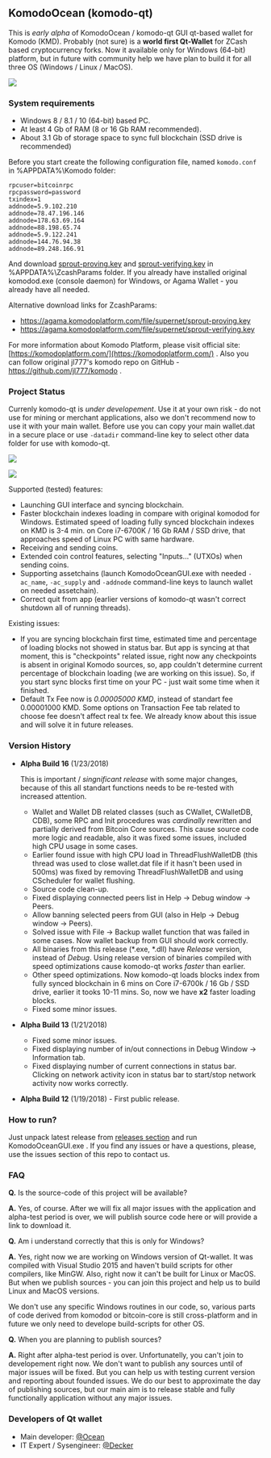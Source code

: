 ## KomodoOcean (komodo-qt) ##

This is *early alpha* of KomodoOcean / komodo-qt GUI qt-based wallet for Komodo (KMD). Probably (not sure) is a **world first Qt-Wallet** for ZCash based cryptocurrency forks. Now it available only for Windows (64-bit) platform, but in future with community help we have plan to build it for all three OS (Windows / Linux / MacOS).

![](./images/image01.png)

### System requirements ###

- Windows 8 / 8.1 / 10 (64-bit) based PC.
- At least 4 Gb of RAM (8 or 16 Gb RAM recommended).
- About 3.1 Gb of storage space to sync full blockchain (SSD drive is recommended)

Before you start create the following configuration file, named `komodo.conf` in %APPDATA%\Komodo folder:

    rpcuser=bitcoinrpc
    rpcpassword=password
    txindex=1
    addnode=5.9.102.210
    addnode=78.47.196.146
    addnode=178.63.69.164
    addnode=88.198.65.74
    addnode=5.9.122.241
    addnode=144.76.94.38
    addnode=89.248.166.91

And download [sprout-proving.key](https://z.cash/download/sprout-proving.key) and [sprout-verifying.key](https://z.cash/download/sprout-verifying.key) in %APPDATA%\ZcashParams folder. If you already have installed original komodod.exe (console daemon) for Windows, or Agama Wallet - you already have all needed. 

Alternative download links for ZcashParams:

- https://agama.komodoplatform.com/file/supernet/sprout-proving.key
- https://agama.komodoplatform.com/file/supernet/sprout-verifying.key

For more information about Komodo Platform, please visit official site: [https://komodoplatform.com/](https://komodoplatform.com/) . Also you can follow original jl777's komodo repo on GitHub - https://github.com/jl777/komodo .

### Project Status ###

Currenly komodo-qt is *under developement*. Use it at your own risk - do not use for mining or merchant applications, also we don't recommend now to use it with your main wallet. Before use you can copy your main wallet.dat in a secure place or use `-datadir` command-line key to select other data folder for use with komodo-qt.

![](./images/image02.png)

![](./images/image03.png)

Supported (tested) features:

- Launching GUI interface and syncing blockchain.
- Faster blockchain indexes loading in compare with original komodod for Windows. Estimated speed of loading fully synced blockchain indexes on KMD is 3-4 min. on Core i7-6700K / 16 Gb RAM / SSD drive, that approaches speed of Linux PC with same hardware.
- Receiving and sending coins.
- Extended coin control features, selecting "Inputs..." (UTXOs) when sending coins.
- Supporting assetchains (launch KomodoOceanGUI.exe with needed `-ac_name`, `-ac_supply` and `-addnode` command-line keys to launch wallet on needed assetchain).
- Correct quit from app (earlier versions of komodo-qt wasn't correct shutdown all of running threads).


Existing issues:

- If you are syncing blockchain first time, estimated time and percentage of loading blocks not showed in status bar. But app is syncing at that moment, this is "checkpoints" related issue, right now any checkpoints is absent in original Komodo sources, so, app couldn't determine current percentage of blockchain loading (we are working on this issue). So, if you start sync blocks first time on your PC - just wait some time when it finished.
- Default Tx Fee now is *0.00005000 KMD*, instead of standart fee 0.00001000 KMD. Some options on Transaction Fee tab related to choose fee doesn't affect real tx fee. We already know about this issue and will solve it in future releases. 

### Version History ###

- **Alpha Build 16** (1/23/2018)

	This is important / *singnificant release* with some major changes, because of this all standart functions needs to be re-tested with increased attention.

	- Wallet and Wallet DB related classes (such as CWallet, CWalletDB, CDB), some RPC and Init procedures was *cardinally* rewritten and partially derived from Bitcoin Core sources. This cause source code more logic and readable, also it was fixed some issues, included high CPU usage in some cases. 
	- Earlier found issue with high CPU load in ThreadFlushWalletDB (this thread was used to close wallet.dat file if it hasn't been used in 500ms) was fixed by removing ThreadFlushWalletDB and using CScheduler for wallet flushing.
	- Source code clean-up.
	- Fixed displaying connected peers list in Help -> Debug window -> Peers.
	- Allow banning selected peers from GUI (also in Help -> Debug window -> Peers).
	- Solved issue with File -> Backup wallet function that was failed in some cases. Now wallet backup from GUI should work correctly.
	- All binaries from this release (*.exe, *.dll) have *Release* version, instead of *Debug*. Using release version of binaries compiled with speed optimizations cause komodo-qt works *faster* than earlier. 
	- Other speed optimizations. Now komodo-qt loads blocks index from fully synced blockchain in 6 mins on Core i7-6700k / 16 Gb / SSD drive, earlier it tooks 10-11 mins. So, now we have **x2** faster loading blocks.
	- Fixed some minor issues.  




- **Alpha Build 13** (1/21/2018)

	- Fixed some minor issues.
	- Fixed displaying number of in/out connections in Debug Window -> Information tab.
	- Fixed displaying number of current connections in status bar. Clicking on network activity icon in status bar to start/stop network activity now works correctly.  



- **Alpha Build 12** (1/19/2018) - First public release. 

### How to run? ###

Just unpack latest release from [releases section](https://github.com/DeckerSU/komodo-qt/releases) and run KomodoOceanGUI.exe . If you find any issues or have a questions, please, use the issues section of this repo to contact us.

### FAQ ###

**Q.** Is the source-code of this project will be available?

**A.** Yes, of course. After we will fix all major issues with the application and alpha-test period is over, we will publish source code here or will provide a link to download it.

**Q.** Am i understand correctly that this is only for Windows?

**A.** Yes, right now we are working on Windows version of Qt-wallet. It was compiled with Visual Studio 2015 and haven't build scripts for other compilers, like MinGW. Also, right now it can't be built for Linux or MacOS. But when we publish sources - you can join this project and help us to build Linux and MacOS versions.

We don't use any specific Windows routines in our code, so, various parts of code derived from komodod or bitcoin-core is still cross-platform and in future we only need to develope build-scripts for other OS.

**Q.** When you are planning to publish sources?

**A.** Right after alpha-test period is over. Unfortunatelly, you can't join to developement right now. We don't want to publish any sources until of major issues will be fixed. But you can help us with testing current version and reporting about founded issues. We do our best to approximate the day of publishing sources, but our main aim is to release stable and fully functionally application without any major issues. 

### Developers of Qt wallet ###

- Main developer: [@Ocean](https://komodo-platform.slack.com/team/U8BRG09EV)
- IT Expert / Sysengineer: [@Decker](https://komodo-platform.slack.com/messages/D5UHJMCJ3)
